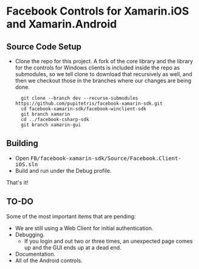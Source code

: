 Facebook Controls for Xamarin.iOS and Xamarin.Android
=====================================================

Source Code Setup
-----------------

* Clone the repo for this project. A fork of the core library and the library for the controls for Windows clients is included inside the repo as submodules, so we tell clone to download that recursively as well, and then we checkout those in the branches where our changes are being done.

		git clone --branch dev --recurse-submodules https://github.com/pupitetris/facebook-xamarin-sdk.git
		cd facebook-xamarin-sdk/facebook-winclient-sdk
		git branch xamarin
		cd ../facebook-csharp-sdk
		git branch xamarin-gui


Building
--------

* Open <tt>FB/facebook-xamarin-sdk/Source/Facebook.Client-iOS.sln</tt>
* Build and run under the Debug profile.

That's it!

TO-DO
-----
Some of the most important items that are pending:

* We are still using a Web Client for initial authentication.
* Debugging.
	* If you login and out two or three times, an unexpected page comes up and the GUI ends up at a dead end.
* Documentation.
* All of the Android controls.

